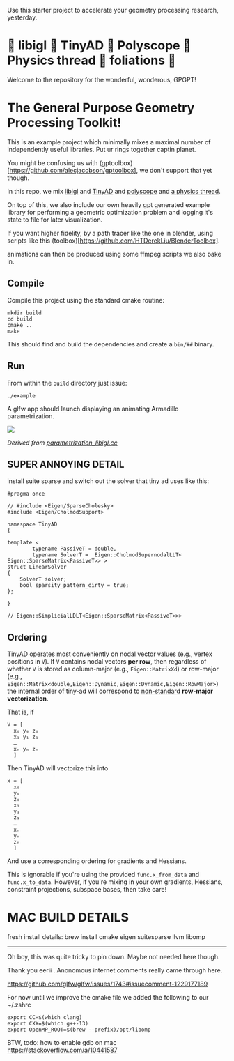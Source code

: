 Use this starter project to accelerate your geometry processing research, yesterday. 

# 🤝 libigl 🤝 TinyAD 🤝 Polyscope 🤝 Physics thread 🤝 foliations 🤝

Welcome to the repository for the wonderful, wonderous, GPGPT!

# The General Purpose Geometry Processing Toolkit!  

This is an example project which minimally mixes a maximal number of independently useful libraries.  Put ur rings together captin planet.  

You might be confusing us with (gptoolbox)[https://github.com/alecjacobson/gptoolbox], we don't support that yet though.  

In this repo, we mix [libigl](https://github.com/libigl/libigl/) and
[TinyAD](https://github.com/patr-schm/TinyAD) and [polyscope](polyscope.run) and [a physics thread](https://github.com/evouga/libigl-example-physics-project).

On top of this, we also include our own heavily gpt generated example library for performing a geometric optimization problem and logging it's state to file for later visualization.  

If you want higher fidelity, by a path tracer like the one in blender, using scripts like this (toolbox)[https://github.com/HTDerekLiu/BlenderToolbox].

animations can then be produced using some ffmpeg scripts we also bake in.  


## Compile

Compile this project using the standard cmake routine:

    mkdir build
    cd build
    cmake ..
    make

This should find and build the dependencies and create a `bin/##` binary.

## Run

From within the `build` directory just issue:

    ./example

A glfw app should launch displaying an animating Armadillo parametrization.

![](armadillo.gif)

_Derived from
[parametrization_libigl.cc](https://github.com/patr-schm/TinyAD-Examples/blob/main/apps/parametrization_libigl.cc)_

## SUPER ANNOYING DETAIL

install suite sparse and switch out the solver that tiny ad uses like this: 

```
#pragma once

// #include <Eigen/SparseCholesky>
#include <Eigen/CholmodSupport>

namespace TinyAD
{

template <
        typename PassiveT = double,
        typename SolverT =  Eigen::CholmodSupernodalLLT< Eigen::SparseMatrix<PassiveT>> >
struct LinearSolver
{
    SolverT solver;
    bool sparsity_pattern_dirty = true;
};

}

// Eigen::SimplicialLDLT<Eigen::SparseMatrix<PassiveT>>>

```

## Ordering

TinyAD operates most conveniently on nodal vector values (e.g., vertex positions in `V`). If `V` contains nodal vectors **per row**, then regardless of whether `V` is stored as column-major (e.g., `Eigen::MatrixXd`) or row-major (e.g., `Eigen::Matrix<double,Eigen::Dynamic,Eigen::Dynamic,Eigen::RowMajor>`) the internal order of tiny-ad will correspond to [non-standard](https://en.wikipedia.org/wiki/Vectorization_(mathematics)) **row-major vectorization**.

That is, if
```
V = [
  x₀ y₀ z₀
  x₁ y₁ z₁
  …
  xₙ yₙ zₙ
  ]
```

Then TinyAD will vectorize this into
```
x = [
  x₀
  y₀
  z₀
  x₁
  y₁
  z₁
  …
  xₙ
  yₙ
  zₙ
  ]
```

And use a corresponding ordering for gradients and Hessians.

This is ignorable if you're using the provided `func.x_from_data` and `func.x_to_data`. However, if you're mixing in your own gradients, Hessians, constraint projections, subspace bases, then take care!


# MAC BUILD DETAILS 

fresh install details: 
brew install cmake eigen suitesparse llvm libomp

------------

Oh boy, this was quite tricky to pin down.  Maybe not needed here though.  

Thank you eerii .  Anonomous internet comments really came through here.  

https://github.com/glfw/glfw/issues/1743#issuecomment-1229177189

For now until we improve the cmake file we added the following to our ~/.zshrc

```
export CC=$(which clang)
export CXX=$(which g++-13)
export OpenMP_ROOT=$(brew --prefix)/opt/libomp
```

BTW, todo: how to enable gdb on mac https://stackoverflow.com/a/10441587



